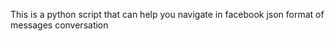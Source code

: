 This is a python script that can help you navigate in facebook json format of messages conversation
